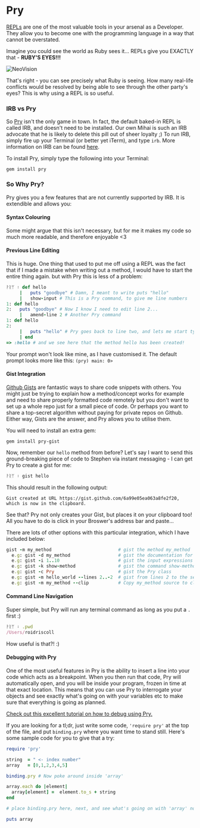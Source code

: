 # Pry

[REPLs](http://en.wikipedia.org/wiki/Read%E2%80%93eval%E2%80%93print_loop) are one of the most valuable tools in your arsenal as a Developer. They allow you to become one with the programming language in a way that cannot be overstated.

Imagine you could see the world as Ruby sees it... REPLs give you EXACTLY that - __RUBY'S EYES!!!__

![NeoVision](https://raw.githubusercontent.com/makersacademy/course/master/pills/images/code_vision.jpg?token=ACI6tS4_d5gX7L3kD7a7fwmHTC7WkkMiks5U3ce7wA%3D%3D)

That's right - you can see precisely what Ruby is seeing. How many real-life conflicts would be resolved by being able to see through the other party's eyes? This is why using a REPL is so useful.

### IRB vs Pry

So [Pry](http://pryrepl.org/) isn't the only game in town. In fact, the default baked-in REPL is called IRB, and doesn't need to be installed. Our own Mihai is such an IRB advocate that he is likely to delete this pill out of sheer loyalty ;) To run IRB, simply fire up your Terminal (or better yet iTerm), and type ```irb```. More information on IRB can be found [here](https://github.com/makersacademy/course/blob/master/pills/irb.md).

To install Pry, simply type the following into your Terminal:
```shell
gem install pry
```

### So Why Pry?

Pry gives you a few features that are not currently supported by IRB. It is extendible and allows you:

#### Syntax Colouring

Some might argue that this isn't necessary, but for me it makes my code so much more readable, and therefore enjoyable <3

#### Previous Line Editing

This is huge. One thing that used to put me off using a REPL was the fact that if I made a mistake when writing out a method, I would have to start the entire thing again. but with Pry this is less of a problem:

```ruby
ᚹᚱᛘ ᛬ def hello
     |   puts "goodbye" # Damn, I meant to write puts "hello"
     |   show-input # This is a Pry command, to give me line numbers
1: def hello
2:   puts "goodbye" # Now I know I need to edit line 2...
     |   amend-line 2 # Another Pry command
1: def hello
2:
     |   puts "hello" # Pry goes back to line two, and lets me start typing again
     | end
=> :hello # and we see here that the method hello has been created!

```
Your prompt won't look like mine, as I have customised it. The default prompt looks more like this: ```(pry) main: 0>```

#### Gist Integration

[Github Gists](https://help.github.com/articles/about-gists/) are fantastic ways to share code snippets with others. You might just be trying to explain how a method/concept works for example and need to share properly formatted code remotely but you don't want to set up a whole repo just for a small piece of code. Or perhaps you want to share a top-secret algorithm without paying for private repos on Github. Either way, Gists are the answer, and Pry allows you to utilise them.

You will need to install an extra gem:
```shell
gem install pry-gist
```

Now, remember our ```hello``` method from before? Let's say I want to send this ground-breaking piece of code to Stephen via instant messaging - I can get Pry to create a gist for me:

```ruby
ᚹᚱᛘ ᛬ gist hello
```
This should result in the following output:

```shell
Gist created at URL https://gist.github.com/6a99e05ea063a8fe2f20, which is now in the clipboard.
```

See that? Pry not only creates your Gist, but places it on your clipboard too! All you have to do is click in your Broswer's address bar and paste...

There are lots of other options with this particular integration, which I have included below:

```ruby
gist -m my_method                         # gist the method my_method
  e.g: gist -d my_method                  # gist the documentation for my_method
  e.g: gist -i 1..10                      # gist the input expressions from 1 to 10
  e.g: gist -k show-method                # gist the command show-method
  e.g: gist -c Pry                        # gist the Pry class
  e.g: gist -m hello_world --lines 2..-2  # gist from lines 2 to the second-last of the hello_world method
  e.g: gist -m my_method --clip           # Copy my_method source to clipboard, do not gist it.
```

#### Command Line Navigation

Super simple, but Pry will run any terminal command as long as you put a ```.``` first :)

```ruby
ᚹᚱᛘ ᛬ .pwd
/Users/roidriscoll
```

How useful is that?! :)

#### Debugging with Pry

One of the most useful features in Pry is the ability to insert a line into your code which acts as a breakpoint. When you then run that code, Pry will automatically open, and you will be inside your program, frozen in time at that exact location. This means that you can use Pry to interrogate your objects and see exactly what's going on with your variables etc to make sure that everything is going as planned.

[Check out this excellent tutorial on how to debug using Pry.](http://yorickpeterse.com/articles/debugging-with-pry/)

If you are looking for a tl;dr, just write some code, ```'require pry'``` at the top of the file, and put ```binding.pry``` where you want time to stand still. Here's some sample code for you to give that a try:

```ruby
require 'pry'

string  = " <- index number"
array   = [0,1,2,3,4,5]

binding.pry # Now poke around inside 'array'

array.each do |element|
  array[element] =  element.to_s + string
end

# place binding.pry here, next, and see what's going on with 'array' now...

puts array

```
